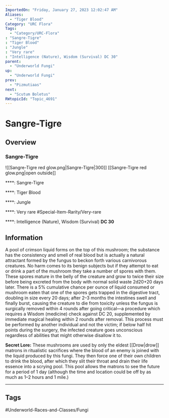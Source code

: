 ```yaml
---
ImportedOn: "Friday, January 27, 2023 12:02:47 AM"
Aliases:
  - "Tiger Blood"
Category: "URC Flora"
Tags:
  - "Category/URC-Flora"
: "Sangre-Tigre"
: "Tiger Blood"
: "Jungle"
: "Very rare"
: "Intelligence (Nature), Wisdom (Survival) DC 30"
parent:
  - "Underworld Fungi"
up:
  - "Underworld Fungi"
prev:
  - "Pizmutiaas"
next:
  - "Scutum Boletus"
RWtopicId: "Topic_4691"
---
```

# Sangre-Tigre
## Overview
### Sangre-Tigre
![[Sangre-Tigre red glow.png|Sangre-Tigre|300]]
[[Sangre-Tigre red glow.png|open outside]]

****: Sangre-Tigre

****: Tiger Blood

****: Jungle

****: Very rare
#Special-Item-Rarity/Very-rare

****: Intelligence (Nature), Wisdom (Survival) **DC 30**

## Information
A pool of crimson liquid forms on the top of this mushroom; the substance has the consistency and smell of real blood but is actually a natural attractant formed by the fungus to beckon forth various carnivorous creatures. No harm comes to its benign subjects but if they attempt to eat or drink a part of the mushroom they take a number of spores with them. These spores mature in the belly of the creature and grow to twice their size before being excreted from the body with normal solid waste 2d20+20 days later. There is a 5% cumulative chance per ounce of liquid consumed or mushroom eaten that one of the spores gets trapped in the digestive tract, doubling in size every 20 days; after 2–3 months the intestines swell and finally burst, causing the creature to die from toxicity unless the fungus is surgically removed within 4 rounds after going critical—a procedure which requires a Wisdom (medicine) check against DC 20, supplemented by immediate magical healing within 2 rounds after removal. This process must be performed by another individual and not the victim; if below half hit points during the surgery, the infected creature goes unconscious regardless of abilities that might otherwise disallow it to.

**Secret Lore:** These mushrooms are used by only the eldest [[Drow|drow]] matrons in ritualistic sacrifices where the blood of an enemy is joined with the liquid produced by this fungi. They then force one of their own children to drink the blood, after which they slit their throat and drain their life essence into a scrying pool. This pool allows the matrons to see the future for a period of 1 day (although the time and location could be off by as much as 1–2 hours and 1 mile.)


---
## Tags
#Underworld-Races-and-Classes/Fungi

